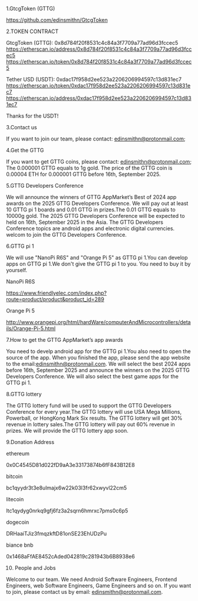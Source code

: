 
1.GtcgToken (GTTG)

https://github.com/edinsmithn/GtcgToken

2.TOKEN CONTRACT

GtcgToken (GTTG):
0x8d784f20f8531c4c84a3f7709a77ad96d3fccec5
https://etherscan.io/address/0x8d784f20f8531c4c84a3f7709a77ad96d3fccec5
https://etherscan.io/token/0x8d784f20f8531c4c84a3f7709a77ad96d3fccec5

Tether USD (USDT):
0xdac17f958d2ee523a2206206994597c13d831ec7
https://etherscan.io/token/0xdac17f958d2ee523a2206206994597c13d831ec7
https://etherscan.io/address/0xdac17f958d2ee523a2206206994597c13d831ec7

Thanks for the USDT!

3.Contact us

If you want to join our team, please contact: edinsmithn@protonmail.com;

4.Get the GTTG

If you want to get GTTG coins, please contact: edinsmithn@protonmail.com;
The 0.000001 GTTG equals to 1g gold.
The price of the GTTG coin is 0.00004 ETH for 0.000001 GTTG before 16th, September 2025.

5.GTTG Developers Conference

We will announce the winners of GTTG AppMarket’s Best of 2024 app awards on the 2025 GTTG Developers Conference.
We will pay out at least 10 GTTG pi 1 boards and 0.01 GTTG in prizes.The 0.01 GTTG equals to 10000g gold.
The 2025 GTTG Developers Conference will be expected to held on 16th, September 2025 in the Asia.
The GTTG Developers Conference topics are android apps and electronic digital currencies.
welcom to join the GTTG Developers Conference.

6.GTTG pi 1 

We will use "NanoPi R6S" and "Orange Pi 5" as GTTG pi 1.You can develop apps on GTTG pi 1.We don't give the GTTG pi 1 to you.
You need to buy it by yourself.

NanoPi R6S

https://www.friendlyelec.com/index.php?route=product/product&product_id=289

Orange Pi 5

http://www.orangepi.org/html/hardWare/computerAndMicrocontrollers/details/Orange-Pi-5.html

7.How to get the GTTG AppMarket’s app awards

You need to develp android app for the GTTG pi 1.You also need to open the source of the app.
When you finished the app, please send the app website to the email:edinsmithn@protonmail.com.
We will select the best 2024 apps before 16th, September 2025 and announce the winners on the 2025 GTTG Developers Conference.
We will also select the best game apps for the GTTG pi 1.

8.GTTG lottery

The GTTG lottery fund will be used to support the GTTG Developers Conference for every year.The GTTG lottery will use USA Mega Millions, Powerball, or HongKong Mark Six results.
The GTTG lottery will get 30% revenue in lottery sales.The GTTG lottery will pay out 60% revenue in prizes.
We will provide the GTTG lottery app soon.

9.Donation Address

ethereum

0x0C4545D81d022fD9aA3e33173874b6fF843B12E8

bitcoin

bc1qyydr3t3e8ulmajx6w22k03l3fr62xwyvl22cm5

litecoin

ltc1qydyg0nrkq9gfj6fz3a2sqrn6hmrxc7pms0c6p5

dogecoin

DRHaaiTJiz3fmqzkftD81onSE23EhUDzPu

biance bnb

0x1468aFfAE8452cAded042819c281943b6B8938e6

10. People and Jobs
    
Welcome to our team.
We need Android Software Engineers, Frontend Engineers, web Software Engineers, Game Engineers and so on.
If you want to join, please contact us by email: edinsmithn@protonmail.com.

